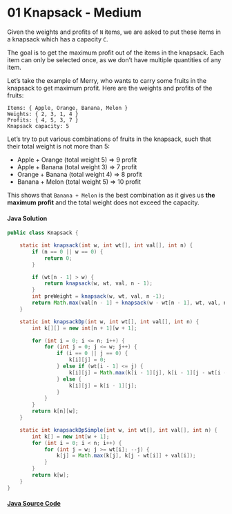 # 01 Knapsack - Medium

Given the weights and profits of ```N``` items, we are asked to put these items in a knapsack which has a capacity ```C```. 

The goal is to get the maximum profit out of the items in the knapsack. 
Each item can only be selected once, as we don’t have multiple quantities of any item.

Let’s take the example of Merry, who wants to carry some fruits in the knapsack to get maximum profit. 
    Here are the weights and profits of the fruits:

```
Items: { Apple, Orange, Banana, Melon }
Weights: { 2, 3, 1, 4 }
Profits: { 4, 5, 3, 7 }
Knapsack capacity: 5
```

Let’s try to put various combinations of fruits in the knapsack, such that their total weight is not more than 5:
- Apple + Orange (total weight 5) => 9 profit
- Apple + Banana (total weight 3) => 7 profit
- Orange + Banana (total weight 4) => 8 profit
- Banana + Melon (total weight 5) => 10 profit

This shows that ```Banana + Melon``` is the best combination as it gives us <b>the maximum profit</b> and the total weight does not exceed the capacity.


#### Java Solution

```java
public class Knapsack {

    static int knapsack(int w, int wt[], int val[], int n) {
        if (n == 0 || w == 0) {
            return 0;
        }

        if (wt[n - 1] > w) {
            return knapsack(w, wt, val, n - 1);
        }
        int preWeight = knapsack(w, wt, val, n -1);
        return Math.max(val[n - 1] + knapsack(w - wt[n - 1], wt, val, n - 1), preWeight);
    }

    static int knapsackDp(int w, int wt[], int val[], int n) {
        int k[][] = new int[n + 1][w + 1];

        for (int i = 0; i <= n; i++) {
            for (int j = 0; j <= w; j++) {
                if (i == 0 || j == 0) {
                    k[i][j] = 0;
                } else if (wt[i - 1] <= j) {
                    k[i][j] = Math.max(k[i - 1][j], k[i - 1][j - wt[i - 1]] + val[i - 1]);
                } else {
                    k[i][j] = k[i - 1][j];
                }
            }
        }
        return k[n][w];
    }

    static int knapsackDpSimple(int w, int wt[], int val[], int n) {
        int k[] = new int[w + 1];
        for (int i = 0; i < n; i++) {
            for (int j = w; j >= wt[i]; --j) {
                k[j] = Math.max(k[j], k[j - wt[i]] + val[i]);
            }
        }
        return k[w];
    }
}
```

#### [Java Source Code](../../../src/main/java/com/algorithm/dp/Knapsack.java)